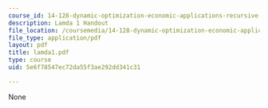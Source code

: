 ```yaml
---
course_id: 14-128-dynamic-optimization-economic-applications-recursive-methods-spring-2003
description: Lamda 1 Handout
file_location: /coursemedia/14-128-dynamic-optimization-economic-applications-recursive-methods-spring-2003/5e6f78547ec72da55f3ae292dd341c31_lamda1.pdf
file_type: application/pdf
layout: pdf
title: lamda1.pdf
type: course
uid: 5e6f78547ec72da55f3ae292dd341c31

---
```

None